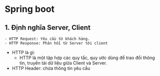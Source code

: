 # Spring boot
## 1. Định nghĩa Server, Client

    - HTTP Request: Yêu cầu từ khách hàng.
    - HTTP Response: Phản hồi từ Server tới client
- HTTP là gì:
  - HTTP là một tập hợp các quy tắc, quy ước dùng để trao đổi thông tin, truyền tải dữ liệu giữa Client và Server.
- HTTP Header: chứa thông tin yêu cầu 